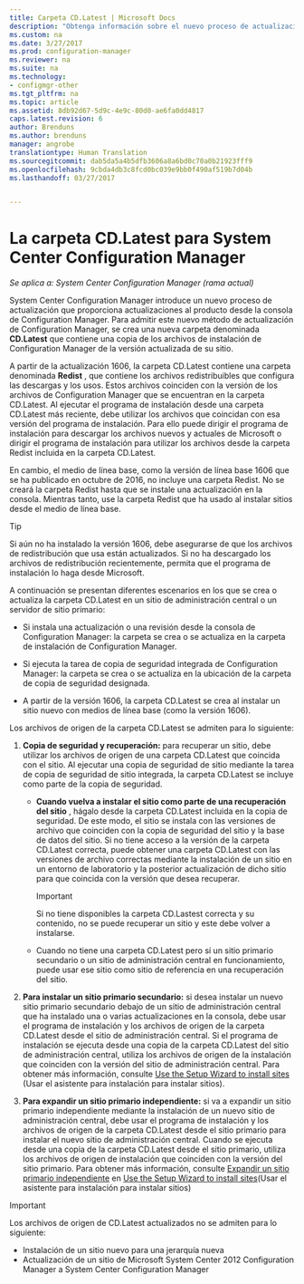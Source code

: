 ```yaml
---
title: Carpeta CD.Latest | Microsoft Docs
description: "Obtenga información sobre el nuevo proceso de actualización que proporciona actualizaciones al producto desde la consola de Configuration Manager."
ms.custom: na
ms.date: 3/27/2017
ms.prod: configuration-manager
ms.reviewer: na
ms.suite: na
ms.technology:
- configmgr-other
ms.tgt_pltfrm: na
ms.topic: article
ms.assetid: 8db92d67-5d9c-4e9c-80d0-ae6fa0dd4817
caps.latest.revision: 6
author: Brenduns
ms.author: brenduns
manager: angrobe
translationtype: Human Translation
ms.sourcegitcommit: dab5da5a4b5dfb3606a8a6bd0c70a0b21923fff9
ms.openlocfilehash: 9cbda4db3c8fcd0bc039e9bb0f490af519b7d04b
ms.lasthandoff: 03/27/2017


---
```

# <a name="the-cdlatest-folder-for-system-center-configuration-manager"></a>La carpeta CD.Latest para System Center Configuration Manager

*Se aplica a: System Center Configuration Manager (rama actual)*

System Center Configuration Manager introduce un nuevo proceso de actualización que proporciona actualizaciones al producto desde la consola de Configuration Manager. Para admitir este nuevo método de actualización de Configuration Manager, se crea una nueva carpeta denominada **CD.Latest** que contiene una copia de los archivos de instalación de Configuration Manager de la versión actualizada de su sitio.  

A partir de la actualización 1606, la carpeta CD.Latest contiene una carpeta denominada **Redist** , que contiene los archivos redistribuibles que configura las descargas y los usos. Estos archivos coinciden con la versión de los archivos de Configuration Manager que se encuentran en la carpeta CD.Latest. Al ejecutar el programa de instalación desde una carpeta CD.Latest más reciente, debe utilizar los archivos que coincidan con esa versión del programa de instalación. Para ello puede dirigir el programa de instalación para descargar los archivos nuevos y actuales de Microsoft o dirigir el programa de instalación para utilizar los archivos desde la carpeta Redist incluida en la carpeta CD.Latest.

En cambio, el medio de línea base, como la versión de línea base 1606 que se ha publicado en octubre de 2016, no incluye una carpeta Redist. No se creará la carpeta Redist hasta que se instale una actualización en la consola. Mientras tanto, use la carpeta Redist que ha usado al instalar sitios desde el medio de línea base.  

> [!TIP]
> Si aún no ha instalado la versión 1606, debe asegurarse de que los archivos de redistribución que usa están actualizados. Si no ha descargado los archivos de redistribución recientemente, permita que el programa de instalación lo haga desde Microsoft.   

 A continuación se presentan diferentes escenarios en los que se crea o actualiza la carpeta CD.Latest en un sitio de administración central o un servidor de sitio primario:  

-   Si instala una actualización o una revisión desde la consola de Configuration Manager: la carpeta se crea o se actualiza en la carpeta de instalación de Configuration Manager.  

-   Si ejecuta la tarea de copia de seguridad integrada de Configuration Manager: la carpeta se crea o se actualiza en la ubicación de la carpeta de copia de seguridad designada.  

-  A partir de la versión 1606, la carpeta CD.Latest se crea al instalar un sitio nuevo con medios de línea base (como la versión 1606).

Los archivos de origen de la carpeta CD.Latest se admiten para lo siguiente:  

1.  **Copia de seguridad y recuperación:** para recuperar un sitio, debe utilizar los archivos de origen de una carpeta CD.Latest que coincida con el sitio. Al ejecutar una copia de seguridad de sitio mediante la tarea de copia de seguridad de sitio integrada, la carpeta CD.Latest se incluye como parte de la copia de seguridad.

    -   **Cuando vuelva a instalar el sitio como parte de una recuperación del sitio** , hágalo desde la carpeta CD.Latest incluida en la copia de seguridad. De este modo, el sitio se instala con las versiones de archivo que coinciden con la copia de seguridad del sitio y la base de datos del sitio.  Si no tiene acceso a la versión de la carpeta CD.Latest correcta, puede obtener una carpeta CD.Latest con las versiones de archivo correctas mediante la instalación de un sitio en un entorno de laboratorio y la posterior actualización de dicho sitio para que coincida con la versión que desea recuperar.

        > [!IMPORTANT]  
        >  Si no tiene disponibles la carpeta CD.Lastest correcta y su contenido, no se puede recuperar un sitio y este debe volver a instalarse.  

    -   Cuando no tiene una carpeta CD.Latest pero sí un sitio primario secundario o un sitio de administración central en funcionamiento, puede usar ese sitio como sitio de referencia en una recuperación del sitio.  

2.  **Para instalar un sitio primario secundario:** si desea instalar un nuevo sitio primario secundario debajo de un sitio de administración central que ha instalado una o varias actualizaciones en la consola, debe usar el programa de instalación y los archivos de origen de la carpeta CD.Latest desde el sitio de administración central. Si el programa de instalación se ejecuta desde una copia de la carpeta CD.Latest del sitio de administración central, utiliza los archivos de origen de la instalación que coinciden con la versión del sitio de administración central. Para obtener más información, consulte [Use the Setup Wizard to install sites](../../../core/servers/deploy/install/use-the-setup-wizard-to-install-sites.md) (Usar el asistente para instalación para instalar sitios).  

3.  **Para expandir un sitio primario independiente:** si va a expandir un sitio primario independiente mediante la instalación de un nuevo sitio de administración central, debe usar el programa de instalación y los archivos de origen de la carpeta CD.Latest desde el sitio primario para instalar el nuevo sitio de administración central. Cuando se ejecuta desde una copia de la carpeta CD.Latest desde el sitio primario, utiliza los archivos de origen de instalación que coinciden con la versión del sitio primario. Para obtener más información, consulte [Expandir un sitio primario independiente](../../../core/servers/deploy/install/use-the-setup-wizard-to-install-sites.md#bkmk_expand) en [Use the Setup Wizard to install sites](../../../core/servers/deploy/install/use-the-setup-wizard-to-install-sites.md)(Usar el asistente para instalación para instalar sitios)

> [!IMPORTANT]  
>  Los archivos de origen de CD.Latest actualizados no se admiten para lo siguiente:  
>   
>  -   Instalación de un sitio nuevo para una jerarquía nueva  
>  -   Actualización de un sitio de Microsoft System Center 2012 Configuration Manager a System Center Configuration Manager

